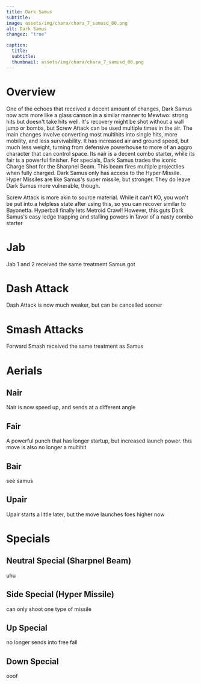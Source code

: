 ```yaml
---
title: Dark Samus
subtitle: 
image: assets/img/chara/chara_7_samusd_00.png
alt: Dark Samus
changez: "true"

caption:
  title:
  subtitle: 
  thumbnail: assets/img/chara/chara_7_samusd_00.png
---
```


# Overview 

One of the echoes that received a decent amount of changes, Dark Samus now acts more like a glass cannon in a similar manner to Mewtwo: strong hits but doesn't take hits well. It's recovery might be shot without a wall jump or bombs, but Screw Attack can be used multiple times in the air. The main changes involve converting most multihits into single hits, more mobility, and less survivability. It has increased air and ground speed, but much less weight, turning from defensive powerhouse to more of an aggro character that can control space. Its nair is a decent combo starter, while its fair is a powerful finisher. For specials, Dark Samus trades the iconic Charge Shot for the Sharpnel Beam. This beam fires multiple projectiles when fully charged. Dark Samus only has access to the Hyper Missile. Hyper Missiles are like Samus's super missile, but stronger. They do leave Dark Samus more vulnerable, though. 

Screw Attack is more akin to source material. While it can't KO, you won't be put into a helpless state after using this, so you can recover similar to Bayonetta. Hyperball finally lets Metroid Crawl! However, this guts Dark Samus's easy ledge trapping and stalling powers in favor of a nasty combo starter

# Jab

Jab 1 and 2 received the same treatment Samus got

# Dash Attack 

Dash Attack is now much weaker, but can be cancelled sooner

# Smash Attacks

Forward Smash received the same treatment as Samus

# Aerials

## Nair

Nair is now speed up, and sends at a different angle

## Fair

A powerful punch that has longer startup, but increased launch power. this move is also no longer a multihit 

## Bair

see samus

## Upair

Upair starts a little later, but the move launches foes higher now 

# Specials

## Neutral Special (Sharpnel Beam)

uhu

## Side Special (Hyper Missile)

can only shoot one type of missile 

## Up Special 

no longer sends into free fall

## Down Special 

ooof
